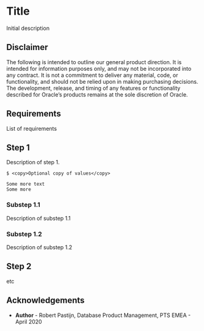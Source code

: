 # Title #

Initial description 

## Disclaimer ##
The following is intended to outline our general product direction. It is intended for information purposes only, and may not be incorporated into any contract. It is not a commitment to deliver any material, code, or functionality, and should not be relied upon in making purchasing decisions. The development, release, and timing of any features or functionality described for Oracle’s products remains at the sole discretion of Oracle.

## Requirements ##

List of requirements

## Step 1 ##

Description of step 1.

````
$ <copy>Optional copy of values</copy>

Some more text
Some more
````

### Substep 1.1 ###

Description of substep 1.1

### Substep 1.2 ###

Description of substep 1.2

## Step 2 ##

etc

## Acknowledgements ##

- **Author** - Robert Pastijn, Database Product Management, PTS EMEA - April 2020

